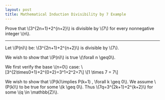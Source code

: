 ```yaml
---
layout: post
title: Mathematical Induction Divisibility by 7 Example
---
```


Prove that \\(3^{2n+1}+2^{n+2}\\) is divisible by \\(7\\) for every nonnegative integer \\(n\\).

<hr>

Let \\(P(n)\\) be: \\(3^{2n+1}+2^{n+2}\\) is divisible by \\(7\\).

We wish to show that \\(P(n)\\) is true \\(\forall n \geq0\\).

We first verify the base \\(n=0\\) case:
\\[3^{2\times0+1}+2^{0+2}=3^1+2^2=7\\]
\\[1 \times 7 = 7\\]

We wish to show that \\(P(k)\implies P(k+1) \, \forall k \geq 0\\).
We assume \\(P(k)\\) to be true for some \\(k \geq 0\\).
Thus \\(7q=3^{2k+1}+2^{k+2}\\) for some \\(q \in \mathbb{Z}\\).
